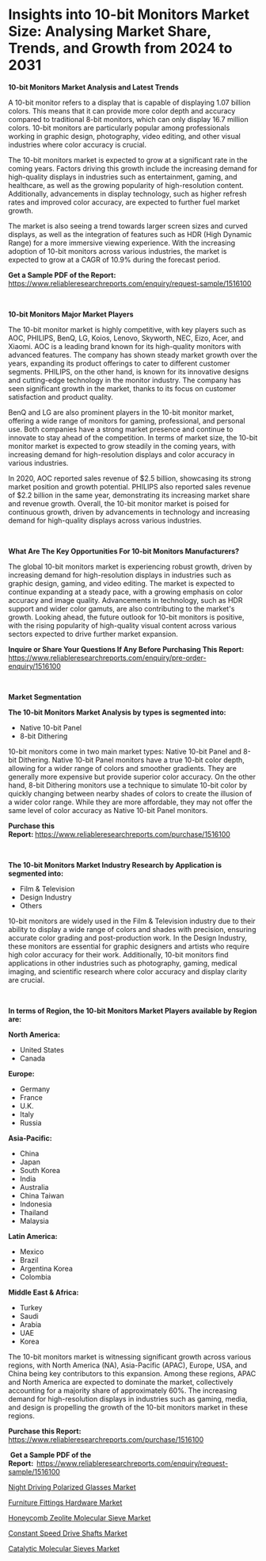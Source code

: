 <p><h1>Insights into 10-bit Monitors Market Size: Analysing Market Share, Trends, and Growth from 2024 to 2031</h1></p><p><strong>10-bit Monitors Market Analysis and Latest Trends</strong></p>
<p><p>A 10-bit monitor refers to a display that is capable of displaying 1.07 billion colors. This means that it can provide more color depth and accuracy compared to traditional 8-bit monitors, which can only display 16.7 million colors. 10-bit monitors are particularly popular among professionals working in graphic design, photography, video editing, and other visual industries where color accuracy is crucial.</p><p>The 10-bit monitors market is expected to grow at a significant rate in the coming years. Factors driving this growth include the increasing demand for high-quality displays in industries such as entertainment, gaming, and healthcare, as well as the growing popularity of high-resolution content. Additionally, advancements in display technology, such as higher refresh rates and improved color accuracy, are expected to further fuel market growth.</p><p>The market is also seeing a trend towards larger screen sizes and curved displays, as well as the integration of features such as HDR (High Dynamic Range) for a more immersive viewing experience. With the increasing adoption of 10-bit monitors across various industries, the market is expected to grow at a CAGR of 10.9% during the forecast period.</p></p>
<p><strong>Get a Sample PDF of the Report:&nbsp;</strong> <a href="https://www.reliableresearchreports.com/enquiry/request-sample/1516100">https://www.reliableresearchreports.com/enquiry/request-sample/1516100</a></p>
<p>&nbsp;</p>
<p><strong>10-bit Monitors Major Market Players</strong></p>
<p><p>The 10-bit monitor market is highly competitive, with key players such as AOC, PHILIPS, BenQ, LG, Koios, Lenovo, Skyworth, NEC, Eizo, Acer, and Xiaomi. AOC is a leading brand known for its high-quality monitors with advanced features. The company has shown steady market growth over the years, expanding its product offerings to cater to different customer segments. PHILIPS, on the other hand, is known for its innovative designs and cutting-edge technology in the monitor industry. The company has seen significant growth in the market, thanks to its focus on customer satisfaction and product quality.</p><p>BenQ and LG are also prominent players in the 10-bit monitor market, offering a wide range of monitors for gaming, professional, and personal use. Both companies have a strong market presence and continue to innovate to stay ahead of the competition. In terms of market size, the 10-bit monitor market is expected to grow steadily in the coming years, with increasing demand for high-resolution displays and color accuracy in various industries.</p><p>In 2020, AOC reported sales revenue of $2.5 billion, showcasing its strong market position and growth potential. PHILIPS also reported sales revenue of $2.2 billion in the same year, demonstrating its increasing market share and revenue growth. Overall, the 10-bit monitor market is poised for continuous growth, driven by advancements in technology and increasing demand for high-quality displays across various industries.</p></p>
<p>&nbsp;</p>
<p><strong>What Are The Key Opportunities For 10-bit Monitors Manufacturers?</strong></p>
<p><p>The global 10-bit monitors market is experiencing robust growth, driven by increasing demand for high-resolution displays in industries such as graphic design, gaming, and video editing. The market is expected to continue expanding at a steady pace, with a growing emphasis on color accuracy and image quality. Advancements in technology, such as HDR support and wider color gamuts, are also contributing to the market's growth. Looking ahead, the future outlook for 10-bit monitors is positive, with the rising popularity of high-quality visual content across various sectors expected to drive further market expansion.</p></p>
<p><strong>Inquire or Share Your Questions If Any Before Purchasing This Report:</strong> <a href="https://www.reliableresearchreports.com/enquiry/pre-order-enquiry/1516100">https://www.reliableresearchreports.com/enquiry/pre-order-enquiry/1516100</a></p>
<p>&nbsp;</p>
<p><strong>Market Segmentation</strong></p>
<p><strong>The 10-bit Monitors Market Analysis by types is segmented into:</strong></p>
<p><ul><li>Native 10-bit Panel</li><li>8-bit Dithering</li></ul></p>
<p><p>10-bit monitors come in two main market types: Native 10-bit Panel and 8-bit Dithering. Native 10-bit Panel monitors have a true 10-bit color depth, allowing for a wider range of colors and smoother gradients. They are generally more expensive but provide superior color accuracy. On the other hand, 8-bit Dithering monitors use a technique to simulate 10-bit color by quickly changing between nearby shades of colors to create the illusion of a wider color range. While they are more affordable, they may not offer the same level of color accuracy as Native 10-bit Panel monitors.</p></p>
<p><strong>Purchase this Report:&nbsp;</strong><a href="https://www.reliableresearchreports.com/purchase/1516100">https://www.reliableresearchreports.com/purchase/1516100</a></p>
<p>&nbsp;</p>
<p><strong>The 10-bit Monitors Market Industry Research by Application is segmented into:</strong></p>
<p><ul><li>Film & Television</li><li>Design Industry</li><li>Others</li></ul></p>
<p><p>10-bit monitors are widely used in the Film & Television industry due to their ability to display a wide range of colors and shades with precision, ensuring accurate color grading and post-production work. In the Design Industry, these monitors are essential for graphic designers and artists who require high color accuracy for their work. Additionally, 10-bit monitors find applications in other industries such as photography, gaming, medical imaging, and scientific research where color accuracy and display clarity are crucial.</p></p>
<p>&nbsp;</p>
<p><strong>In terms of Region, the 10-bit Monitors Market Players available by Region are:</strong></p>
<p>
    <p> <strong> North America: </strong>
        <ul>
            <li>United States</li>
            <li>Canada</li>
        </ul>
        </p> 
    <p> <strong> Europe: </strong>
        <ul>
            <li>Germany</li>
            <li>France</li>
            <li>U.K.</li>
            <li>Italy</li>
            <li>Russia</li>
        </ul>
        </p> 
    <p> <strong> Asia-Pacific: </strong>
        <ul>
            <li>China</li>
            <li>Japan</li>
            <li>South Korea</li>
            <li>India</li>
            <li>Australia</li>
            <li>China Taiwan</li>
            <li>Indonesia</li>
            <li>Thailand</li>
            <li>Malaysia</li>
        </ul>
        </p> 
    <p> <strong> Latin America: </strong>
        <ul>
            <li>Mexico</li>
            <li>Brazil</li>
            <li>Argentina Korea</li>
            <li>Colombia</li>
        </ul>
        </p> 
    <p> <strong> Middle East & Africa: </strong>
        <ul>
            <li>Turkey</li>
            <li>Saudi</li>
            <li>Arabia</li>
            <li>UAE</li>
            <li>Korea</li>
        </ul>
    </p>
    </p>
<p><p>The 10-bit monitors market is witnessing significant growth across various regions, with North America (NA), Asia-Pacific (APAC), Europe, USA, and China being key contributors to this expansion. Among these regions, APAC and North America are expected to dominate the market, collectively accounting for a majority share of approximately 60%. The increasing demand for high-resolution displays in industries such as gaming, media, and design is propelling the growth of the 10-bit monitors market in these regions.</p></p>
<p><strong>Purchase this Report: </strong><a href="https://www.reliableresearchreports.com/purchase/1516100">https://www.reliableresearchreports.com/purchase/1516100</a></p>
<p>&nbsp;<strong>Get a Sample PDF of the Report:&nbsp;&nbsp;</strong><a href="https://www.reliableresearchreports.com/enquiry/request-sample/1516100">https://www.reliableresearchreports.com/enquiry/request-sample/1516100</a></p>
<p><strong></strong></p>
<p><p><a href="https://view.publitas.com/reportprime-1/night-driving-polarized-glasses-market-size-reflecting-a-forecast-till-2031-market-by-type-by-application-and-by-geography/">Night Driving Polarized Glasses Market</a></p><p><a href="https://view.publitas.com/reportprime-1/furniture-fittings-hardware-market-size-focuses-on-market-dynamics-in-depth-analysis-and-future-projections-of-its-market-forecasted-for-period-from-2024-to-2031/">Furniture Fittings Hardware Market</a></p><p><a href="https://eight-handstand-8fb.notion.site/Honeycomb-Zeolite-Molecular-Sieve-Market-Insights-Market-Players-and-Forecast-Till-2031-ae6d32c662f94a33b0630e7d0261c1e9">Honeycomb Zeolite Molecular Sieve Market</a></p><p><a href="https://github.com/jaidynmorantestelletmjzya/Market-Research-Report-List-1/blob/main/constant-speed-drive-shafts-market.md">Constant Speed Drive Shafts Market</a></p><p><a href="https://github.com/ruddyyedelwadw/Market-Research-Report-List-1/blob/main/catalytic-molecular-sieves-market.md">Catalytic Molecular Sieves Market</a></p></p>